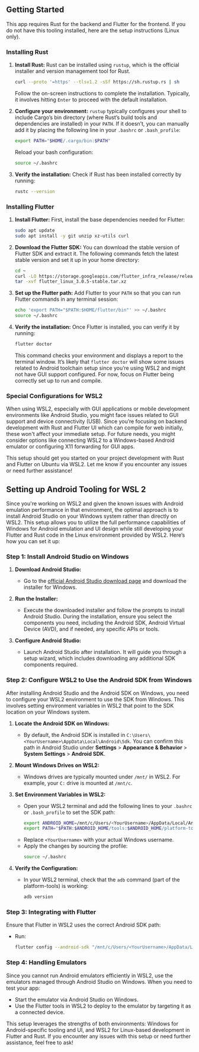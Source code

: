 ## Getting Started

This app requires Rust for the backend and Flutter for the frontend. If you do not have this tooling installed, here are the setup instructions (Linux only).

### Installing Rust

1. **Install Rust:**
   Rust can be installed using `rustup`, which is the official installer and version management tool for Rust.

   ```bash
   curl --proto '=https' --tlsv1.2 -sSf https://sh.rustup.rs | sh
   ```

   Follow the on-screen instructions to complete the installation. Typically, it involves hitting `Enter` to proceed with the default installation.

2. **Configure your environment:**
   `rustup` typically configures your shell to include Cargo’s bin directory (where Rust’s build tools and dependencies are installed) in your `PATH`. If it doesn’t, you can manually add it by placing the following line in your `.bashrc` or `.bash_profile`:

   ```bash
   export PATH="$HOME/.cargo/bin:$PATH"
   ```

   Reload your bash configuration:

   ```bash
   source ~/.bashrc
   ```

3. **Verify the installation:**
   Check if Rust has been installed correctly by running:

   ```bash
   rustc --version
   ```

### Installing Flutter

1. **Install Flutter:**
   First, install the base dependencies needed for Flutter:

   ```bash
   sudo apt update
   sudo apt install -y git unzip xz-utils curl
   ```

2. **Download the Flutter SDK:**
   You can download the stable version of Flutter SDK and extract it. The following commands fetch the latest stable version and set it up in your home directory:

   ```bash
   cd ~
   curl -LO https://storage.googleapis.com/flutter_infra_release/releases/stable/linux/flutter_linux_3.0.5-stable.tar.xz
   tar -xvf flutter_linux_3.0.5-stable.tar.xz
   ```

3. **Set up the Flutter path:**
   Add Flutter to your `PATH` so that you can run Flutter commands in any terminal session:

   ```bash
   echo 'export PATH="$PATH:$HOME/flutter/bin"' >> ~/.bashrc
   source ~/.bashrc
   ```

4. **Verify the installation:**
   Once Flutter is installed, you can verify it by running:

   ```bash
   flutter doctor
   ```

   This command checks your environment and displays a report to the terminal window. It’s likely that `flutter doctor` will show some issues related to Android toolchain setup since you’re using WSL2 and might not have GUI support configured. For now, focus on Flutter being correctly set up to run and compile.

### Special Configurations for WSL2
When using WSL2, especially with GUI applications or mobile development environments like Android Studio, you might face issues related to GUI support and device connectivity (USB). Since you’re focusing on backend development with Rust and Flutter UI which can compile for web initially, these won't affect your immediate setup. For future needs, you might consider options like connecting WSL2 to a Windows-based Android emulator or configuring X11 forwarding for GUI apps.

This setup should get you started on your project development with Rust and Flutter on Ubuntu via WSL2. Let me know if you encounter any issues or need further assistance!

## Setting up Android Tooling for WSL 2

Since you're working on WSL2 and given the known issues with Android emulation performance in that environment, the optimal approach is to install Android Studio on your Windows system rather than directly on WSL2. This setup allows you to utilize the full performance capabilities of Windows for Android emulation and UI design while still developing your Flutter and Rust code in the Linux environment provided by WSL2. Here’s how you can set it up:

### Step 1: Install Android Studio on Windows

1. **Download Android Studio:**
   - Go to the [official Android Studio download page](https://developer.android.com/studio) and download the installer for Windows.

2. **Run the Installer:**
   - Execute the downloaded installer and follow the prompts to install Android Studio. During the installation, ensure you select the components you need, including the Android SDK, Android Virtual Device (AVD), and if needed, any specific APIs or tools.

3. **Configure Android Studio:**
   - Launch Android Studio after installation. It will guide you through a setup wizard, which includes downloading any additional SDK components required.

### Step 2: Configure WSL2 to Use the Android SDK from Windows

After installing Android Studio and the Android SDK on Windows, you need to configure your WSL2 environment to use the SDK from Windows. This involves setting environment variables in WSL2 that point to the SDK location on your Windows system.

1. **Locate the Android SDK on Windows:**
   - By default, the Android SDK is installed in `C:\Users\<YourUsername>\AppData\Local\Android\Sdk`. You can confirm this path in Android Studio under **Settings** > **Appearance & Behavior** > **System Settings** > **Android SDK**.

2. **Mount Windows Drives on WSL2:**
   - Windows drives are typically mounted under `/mnt/` in WSL2. For example, your `C:` drive is mounted at `/mnt/c`.

3. **Set Environment Variables in WSL2:**
   - Open your WSL2 terminal and add the following lines to your `.bashrc` or `.bash_profile` to set the SDK path:
     ```bash
     export ANDROID_HOME=/mnt/c/Users/<YourUsername>/AppData/Local/Android/Sdk
     export PATH="$PATH:$ANDROID_HOME/tools:$ANDROID_HOME/platform-tools"
     ```
   - Replace `<YourUsername>` with your actual Windows username.
   - Apply the changes by sourcing the profile:
     ```bash
     source ~/.bashrc
     ```

4. **Verify the Configuration:**
   - In your WSL2 terminal, check that the `adb` command (part of the platform-tools) is working:
     ```bash
     adb version
     ```

### Step 3: Integrating with Flutter

Ensure that Flutter in WSL2 uses the correct Android SDK path:

- Run:
  ```bash
  flutter config --android-sdk "/mnt/c/Users/<YourUsername>/AppData/Local/Android/Sdk"
  ```

### Step 4: Handling Emulators

Since you cannot run Android emulators efficiently in WSL2, use the emulators managed through Android Studio on Windows. When you need to test your app:
- Start the emulator via Android Studio on Windows.
- Use the Flutter tools in WSL2 to deploy to the emulator by targeting it as a connected device.

This setup leverages the strengths of both environments: Windows for Android-specific tooling and UI, and WSL2 for Linux-based development in Flutter and Rust. If you encounter any issues with this setup or need further assistance, feel free to ask!

